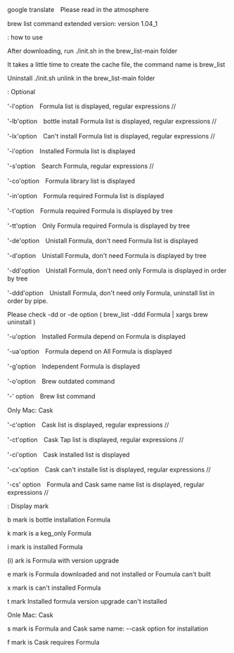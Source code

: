 google translate　Please read in the atmosphere

brew list command extended version: version 1.04_1

: how to use

After downloading, run ./init.sh in the brew_list-main folder

It takes a little time to create the cache file, the command name is brew_list

Uninstall ./init.sh unlink in the brew_list-main folder

: Optional

'-l'option　Formula list is displayed, regular expressions //

'-lb'option　bottle install Formula list is displayed, regular expressions //

'-lx'option　Can't install Formula list is displayed, regular expressions //

'-i'option　Installed Formula list is displayed

'-s'option　Search Formula, regular expressions //

'-co'option　Formula library list is displayed

'-in'option　Formula required Formula list is displayed

'-t'option　Formula required Formula is displayed by tree

'-tt'option　Only Formula required Formula is displayed by tree

'-de'option　Unistall Formula, don't need Formula list is displayed

'-d'option　Unistall Formula, don't need Formula is displayed by tree

'-dd'option　Unistall Formula, don't need only Formula is displayed in order by tree

'-ddd'option　Unistall Formula, don't need only Formula, uninstall list in order by pipe.

Please check -dd or -de option   ( brew_list -ddd Formula | xargs brew uninstall )

'-u'option　Installed Formula depend on Formula is displayed

'-ua'option　Formula depend on All Formula is displayed

'-g'option　Independent Formula is displayed

'-o'option　Brew outdated command

'-' option　Brew list command

Only Mac: Cask

'-c'option　Cask list is displayed, regular expressions //

'-ct'option　Cask Tap list is displayed, regular expressions //

'-ci'option　Cask installed list is displayed

'-cx'option　Cask can't installe list is displayed, regular expressions //

'-cs' option　Formula and Cask same name list is displayed, regular expressions //

: Display mark

b mark is bottle installation Formula

k mark is a keg_only Formula

i mark is installed Formula

(i) ark is Formula with version upgrade

e mark is Formula downloaded and not installed or Foumula can't built

x mark is can't installed Formula

t mark Installed formula version upgrade can't installed

Onle Mac: Cask

s mark is Formula and Cask same name: --cask option for installation

f mark is Cask requires Formula

